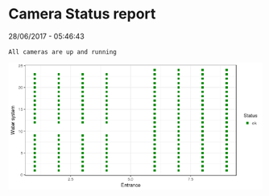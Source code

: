 Camera Status report
================
28/06/2017 - 05:46:43

    All cameras are up and running

![](camreport_files/figure-markdown_github/unnamed-chunk-2-1.png)
